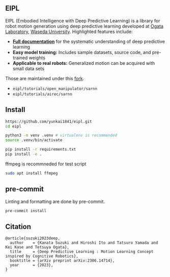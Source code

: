 ## EIPL

EIPL (Embodied Intelligence with Deep Predictive Learning) is a library for robot motion generation using deep predictive learning developed at [Ogata Laboratory](https://ogata-lab.jp/), [Waseda University](https://www.waseda.jp/top/en).
Highlighted features include:

- [**Full documentation**](https://ogata-lab.github.io/eipl-docs) for the systematic understanding of deep predictive learning
- **Easy model training:** Includes sample datasets, source code, and pre-trained weights
- **Applicable to real robots:** Generalized motion can be acquired with small data sets

Those are maintained under this [fork](https://github.com/yunkai1841/eipl).
- `eipl/tutorials/open_manipulator/sarnn`
- `eipl/tutorials/airec/sarnn`

## Install

```sh
https://github.com/yunkai1841/eipl.git
cd eipl

python3 -m venv .venv # virtualenv is recommended
source .venv/bin/activate

pip install -r requirements.txt
pip install -e .
```

ffmpeg is recommneded for test script
```sh
sudo apt install ffmpeg
```

## pre-commit

Linting and formatting are done by pre-commit.

```sh
pre-commit install
```

## Citation

```
@article{suzuki2023deep,
  author    = {Kanata Suzuki and Hiroshi Ito and Tatsuro Yamada and Kei Kase and Tetsuya Ogata},
  title     = {Deep Predictive Learning : Motion Learning Concept inspired by Cognitive Robotics}, 
  booktitle = {arXiv preprint arXiv:2306.14714},
  year      = {2023},
}
```
